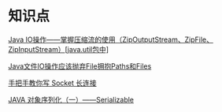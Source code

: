 # 知识点

[Java IO操作——掌握压缩流的使用（ZipOutputStream、ZipFile、ZipInputStream）[java.util包中]](https://blog.csdn.net/u013087513/article/details/52151227)

[Java文件IO操作应该抛弃File拥抱Paths和Files](https://www.cnblogs.com/digdeep/p/4478734.html)

[手把手教你写 Socket 长连接](https://juejin.im/post/5b3649d751882552f052703b#heading-9)

[JAVA 对象序列化（一）——Serializable](https://www.cnblogs.com/chenfei0801/archive/2013/04/05/3001149.html)
